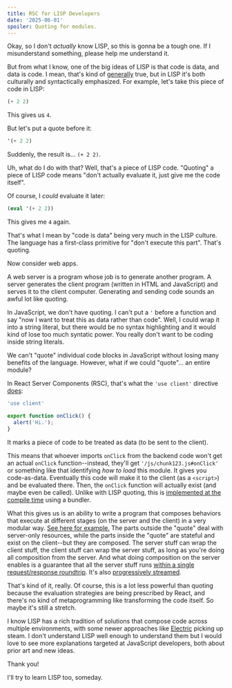 ```yaml
---
title: RSC for LISP Developers
date: '2025-06-01'
spoiler: Quoting for modules.
---
```


Okay, so I don't *actually* know LISP, so this is gonna be a tough one. If I misunderstand something, please help me understand it.

But from what I know, one of the big ideas of LISP is that code is data, and data is code. I mean, that's kind of [generally](https://wiki.c2.com/?DataAndCodeAreTheSameThing) true, but in LISP it's both culturally and syntactically emphasized. For example, let's take this piece of code in LISP:

```lisp
(+ 2 2)
```

This gives us `4`.

But let's put a quote before it:

```lisp
'(+ 2 2)
```

Suddenly, the result is... `(+ 2 2)`.

Uh, what do I do with that? Well, that's a piece of LISP code. "Quoting" a piece of LISP code means "don't actually evaluate it, just give me the code itself".

Of course, I *could* evaluate it later:

```lisp
(eval '(+ 2 2))
```

This gives me `4` again.

That's what I mean by "code is data" being very much in the LISP culture. The language has a first-class primitive for "don't execute this part". That's quoting.

Now consider web apps.

A web server is a program whose job is to generate another program. A server generates the client program (written in HTML and JavaScript) and serves it to the client computer. Generating and sending code sounds an awful lot like quoting.

In JavaScript, we don't have quoting. I can't put a `'` before a function and say "now I want to treat this as data rather than code". Well, I could wrap it into a string literal, but there would be no syntax highlighting and it would kind of lose too much syntatic power. You really don't want to be coding inside string literals.

We can't "quote" individual code blocks in JavaScript without losing many benefits of the language. However, what if we could "quote"... an entire module?

In React Server Components (RSC), that's what the `'use client'` directive [does](/why-does-rsc-integrate-with-a-bundler/#serializing-modules):

<Client>

```js {1}
'use client'

export function onClick() {
  alert('Hi.');
}
```

</Client>

It marks a piece of code to be treated as data (to be sent to the client).

This means that whoever imports `onClick` from the backend code won't get an actual `onClick` function--instead, they'll get `'/js/chunk123.js#onClick'` or something like that identifying *how to load* this module. It gives you code-as-data. Eventually this code will make it to the client (as a `<script>`) and be evaluated there. Then, the `onClick` function will actually exist (and maybe even be called). Unlike with LISP quoting, this is [implemented at the compile time](/why-does-rsc-integrate-with-a-bundler/#rsc-bundler-bindings) using a bundler.

What this gives us is an ability to write a program that composes behaviors that execute at different stages (on the server and the client) in a very modular way. [See here for example.](/impossible-components/#final-code) The parts outside the "quote" deal with server-only resources, while the parts inside the "quote" are stateful and exist on the client--but they are composed. The server stuff can wrap the client stuff, the client stuff can wrap the server stuff, as long as you're doing all composition from the server. And what doing composition on the server enables is a guarantee that all the server stuff runs [within a single request/response roundtrip](/one-roundtrip-per-navigation/). It's also [progressively streamed](/progressive-json/).

That's kind of it, really. Of course, this is a lot less powerful than quoting because the evaluation strategies are being prescribed by React, and there's no kind of metaprogramming like transforming the code itself. So maybe it's still a stretch.

I know LISP has a rich tradition of solutions that compose code across multiple environments, with some newer approaches like [Electric](https://github.com/hyperfiddle/electric) picking up steam. I don't understand LISP well enough to understand them but I would love to see more explanations targeted at JavaScript developers, both about prior art and new ideas.

Thank you!

I'll try to learn LISP too, someday.
